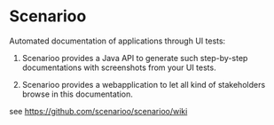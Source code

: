 Scenarioo
==========

Automated documentation of applications through UI tests: 

1. Scenarioo provides a Java API to generate such step-by-step documentations with screenshots from your UI tests.

2. Scenarioo provides a webapplication to let all kind of stakeholders browse in this documentation.

see https://github.com/scenarioo/scenarioo/wiki

